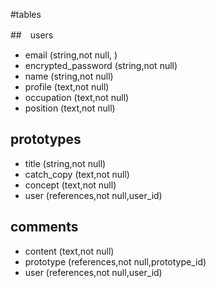 #tables

##　users
- email (string,not null,  )
- encrypted_password (string,not null)
- name (string,not null)
- profile (text,not null)
- occupation (text,not null)
- position (text,not null)

## prototypes
- title (string,not null)
- catch_copy (text,not null)
- concept (text,not null)
- user (references,not null,user_id)

## comments
- content (text,not null)
- prototype (references,not null,prototype_id)
- user (references,not null,user_id)
